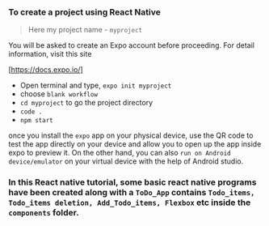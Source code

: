 ### To create a project using React Native

> Here my project name - `myproject`

You will be asked to create an Expo account before proceeding. For detail information, visit this site

[https://docs.expo.io/]

- Open terminal and type, `expo init myproject`
- choose `blank workflow`
- `cd myproject` to go the project directory
- `code .`
- `npm start`

once you install the `expo` app on your physical device, use the QR code to test the app directly on your device and allow you to open up the app inside expo to preview it. On the other hand, you can also `run on Android device/emulator` on your virtual device with the help of Android studio.

### In this React native tutorial, some basic react native programs have been created along with a `ToDo_App` contains `Todo_items, Todo_items deletion, Add_Todo_items, Flexbox` etc inside the `components` folder. 
